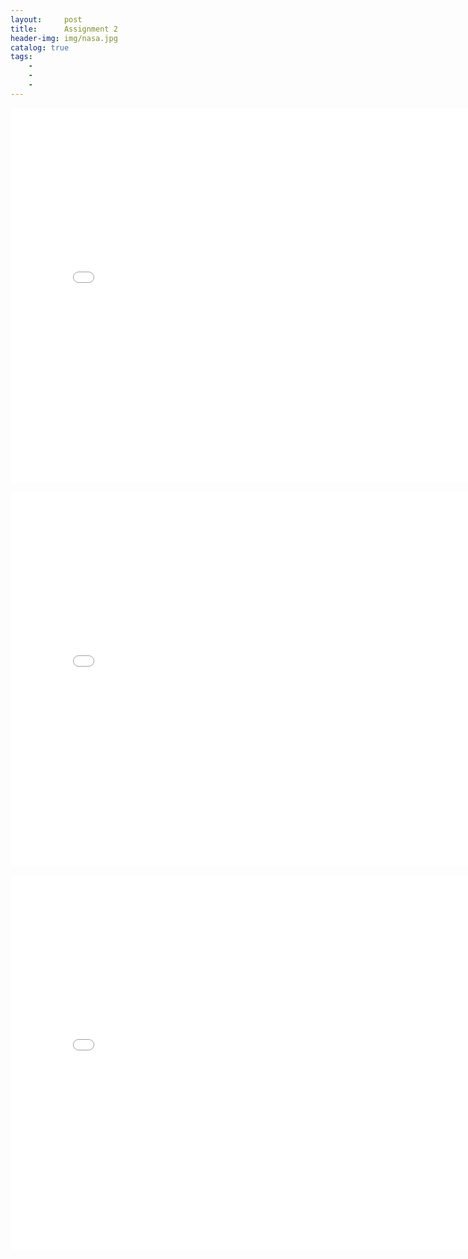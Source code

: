 ```yaml
---
layout:     post
title:      Assignment 2  
header-img: img/nasa.jpg
catalog: true
tags:
    - 
    - 
    - 
---
```


<embed 
       type="text/html" 
       src="/img/pie chart.html"
       width="800"
       height="600"
       >


<embed 
       type="text/html" 
       src="/img/map of SF.html"
       width="800"
       height="600"
       >



<embed 
       type="text/html" 
       src="/img/Crime Trends 168.html"
       width="800"
       height="600"
       >




